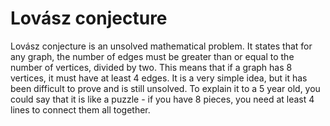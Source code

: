 # Lovász conjecture

Lovász conjecture is an unsolved mathematical problem. It states that for any graph, the number of edges must be greater than or equal to the number of vertices, divided by two. This means that if a graph has 8 vertices, it must have at least 4 edges. It is a very simple idea, but it has been difficult to prove and is still unsolved. To explain it to a 5 year old, you could say that it is like a puzzle - if you have 8 pieces, you need at least 4 lines to connect them all together.

